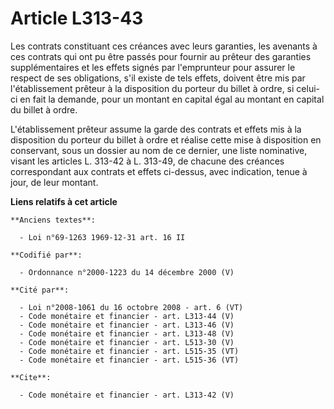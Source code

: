 # Article L313-43

Les contrats constituant ces créances avec leurs garanties, les avenants à ces contrats qui ont pu être passés pour fournir
au prêteur des garanties supplémentaires et les effets signés par l'emprunteur pour assurer le respect de ses obligations,
s'il existe de tels effets, doivent être mis par l'établissement prêteur à la disposition du porteur du billet à ordre, si
celui-ci en fait la demande, pour un montant en capital égal au montant en capital du billet à ordre. 

L'établissement prêteur assume la garde des contrats et effets mis à la disposition du porteur du billet à ordre et réalise
cette mise à disposition en conservant, sous un dossier au nom de ce dernier, une liste nominative, visant les articles L.
313-42 à L. 313-49, de chacune des créances correspondant aux contrats et effets ci-dessus, avec indication, tenue à jour, de
leur montant.

**Liens relatifs à cet article**

	**Anciens textes**:

	  - Loi n°69-1263 1969-12-31 art. 16 II

	**Codifié par**:

	  - Ordonnance n°2000-1223 du 14 décembre 2000 (V)

	**Cité par**:

	  - Loi n°2008-1061 du 16 octobre 2008 - art. 6 (VT)
	  - Code monétaire et financier - art. L313-44 (V)
	  - Code monétaire et financier - art. L313-46 (V)
	  - Code monétaire et financier - art. L313-48 (V)
	  - Code monétaire et financier - art. L513-30 (V)
	  - Code monétaire et financier - art. L515-35 (VT)
	  - Code monétaire et financier - art. L515-36 (VT)

	**Cite**:

	  - Code monétaire et financier - art. L313-42 (V)
